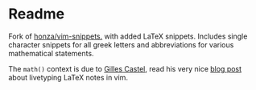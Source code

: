 # Readme
Fork of [honza/vim-snippets.]( https://github.com/honza/vim-snippets) with added LaTeX snippets. Includes single character snippets for all greek letters and abbreviations for various mathematical statements. 

The `math()` context is due to [Gilles Castel](https://castel.dev/), read his very nice [blog post](https://castel.dev/post/lecture-notes-1/) about livetyping LaTeX notes in vim.
